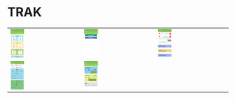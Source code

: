 # TRAK

<table>
  <tr>
    <td>
<img src="https://github.com/tovikram/TRAK/blob/master/screenshots/1.jpg" width="20%" height="20%" alt="accessibility text">
    </td>
    <td>
<img src="https://github.com/tovikram/TRAK/blob/master/screenshots/2.jpg" width="20%" height="20%" alt="accessibility text">
    </td>
    <td>
<img src="https://github.com/tovikram/TRAK/blob/master/screenshots/3.jpg" width="20%" height="20%" alt="accessibility text">
    </td>
  </tr>
  <tr>
    <td>
<img src="https://github.com/tovikram/TRAK/blob/master/screenshots/4.jpg" width="20%" height="20%" alt="accessibility text">
    </td>
    <td>
<img src="https://github.com/tovikram/TRAK/blob/master/screenshots/5.jpg" width="20%" height="20%" alt="accessibility text">
    </td>
  </tr>
 </table>
